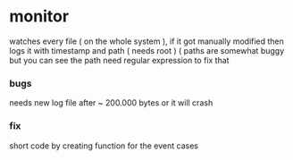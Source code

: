 # monitor
watches every file ( on the whole system ), if it got manually modified then logs it with timestamp and path ( needs root ) ( paths are somewhat buggy but you can see the path
need regular expression to fix that



### bugs ###
needs new log file after ~ 200.000 bytes or it will crash

### fix ###

short code by creating function for the event cases



